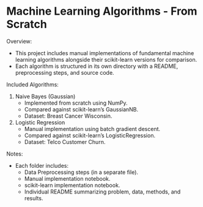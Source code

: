 # Machine Learning Algorithms - From Scratch
Overview:
   - This project includes manual implementations of fundamental machine learning algorithms alongside their scikit-learn versions for comparison.
   - Each algorithm is structured in its own directory with a README, preprocessing steps, and source code.

Included Algorithms:
   1. Naive Bayes (Gaussian)
      - Implemented from scratch using NumPy.
      - Compared against scikit-learn’s GaussianNB.
      - Dataset: Breast Cancer Wisconsin.
   2. Logistic Regression
      - Manual implementation using batch gradient descent.
      - Compared against scikit-learn’s LogisticRegression.
      - Dataset: Telco Customer Churn.

Notes:
   - Each folder includes:
      - Data Preprocessing steps (in a separate file).
      - Manual implementation notebook.
      - scikit-learn implementation notebook.
      - Individual README summarizing problem, data, methods, and results.

